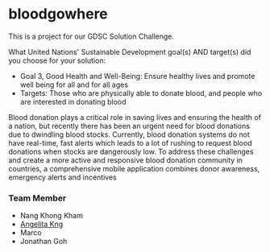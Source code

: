 # bloodgowhere

This is a project for our GDSC Solution Challenge.

What United Nations' Sustainable Development goal(s) AND target(s) did you choose for your solution: 
- Goal 3, Good Health and Well-Being: Ensure healthy lives and promote well being for all and for all ages
- Targets: Those who are physically able to donate blood, and people who are interested in donating blood

 Blood donation plays a critical role in saving lives and ensuring the health of a nation, but recently there has been an urgent need for blood donations due to dwindling blood stocks. Currently, blood donation systems do not have real-time, fast alerts which leads to a lot of rushing to request blood donations when stocks are dangerously low. To address these challenges and create a more active and responsive blood donation community in countries, a comprehensive mobile application combines donor awareness, emergency alerts and incentives

### Team Member
- Nang Khong Kham
- [Angelita Kng](https://www.linkedin.com/in/angelitakng/)
- Marco
- Jonathan Goh